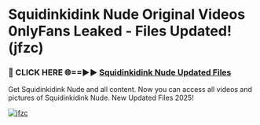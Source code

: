 # Squidinkidink Nude Original Videos 0nlyFans Leaked - Files Updated! (jfzc)

<h3>🔴 CLICK HERE 🌐==►► <a href="https://tinyurl.com/yrmya6cz" rel="nofollow">Squidinkidink Nude Updated Files</a></h3>

Get Squidinkidink Nude and all content. Now you can access all videos and pictures of Squidinkidink Nude. New Updated Files 2025!

[![jfzc](https://i.imgur.com/FMdXYCs.gif)](https://tinyurl.com/yrmya6cz)
